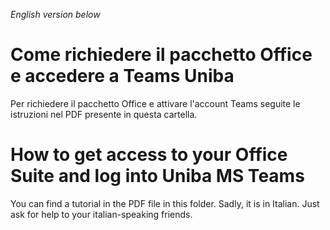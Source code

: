 *English version below*

# Come richiedere il pacchetto Office e accedere a Teams Uniba

Per richiedere il pacchetto Office e attivare l'account Teams seguite le istruzioni nel PDF presente in questa cartella. 

# How to get access to your Office Suite and log into Uniba MS Teams

You can find a tutorial in the PDF file in this folder. Sadly, it is in Italian. Just ask for help to your italian-speaking friends.
